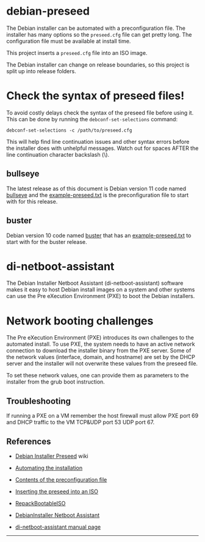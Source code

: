 # debian-preseed

The Debian installer can be automated with a preconfiguration file. The
installer has many options so the `preseed.cfg` file can get pretty long. The
configuration file must be available at install time.

This project inserts a `preseed.cfg` file into an ISO image.

The Debian installer can change on release boundaries, so this project is split
up into release folders.

# Check the syntax of preseed files!

To avoid costly delays check the syntax of the preseed file before using it.
This can be done by running the `debconf-set-selections` command:

```
debconf-set-selections -c /path/to/preseed.cfg
```

This will help find line continuation issues and other syntax errors before the
installer does with unhelpful messages. Watch out for spaces AFTER the line
continuation character backslash (\\).

## bullseye

The latest release as of this document is Debian version 11 code named
[bullseye](bullseye/) and the [example-preseed.txt](bullseye/example-preseed.txt)
is the preconfiguration file to start with for this release.

## buster

Debian version 10 code named [buster](buster/) that has an
[example-preseed.txt](buster/example-preseed.txt) to start with for the buster
release.

# di-netboot-assistant

The Debian Installer Netboot Assistant (di-netboot-assistant) software makes
it easy to host Debian install images on a system and other systems can use the
Pre eXecution Environment (PXE) to boot the Debian installers.

# Network booting challenges

The Pre eXecution Environment (PXE) introduces its own challenges to the
automated install. To use PXE, the system needs to have an active network
connection to download the installer binary from the PXE server. Some of the
network values (interface, domain, and hostname) are set by the DHCP server and
the installer will not overwrite these values from the preseed file.

To set these network values, one can provide them as parameters to the installer
from the grub boot instruction.

## Troubleshooting

If running a PXE on a VM remember the host firewall must allow PXE port 69 and
DHCP traffic to the VM TCP&UDP port 53 UDP port 67.

## References

* [Debian Installer Preseed](https://wiki.debian.org/DebianInstaller/Preseed) wiki
* [Automating the installation](https://www.debian.org/releases/stable/amd64/apb.en.html)
* [Contents of the preconfiguration file](https://www.debian.org/releases/buster/amd64/apbs04.en.html)
* [Inserting the preseed into an ISO](https://wiki.debian.org/DebianInstaller/Preseed/EditIso)
* [RepackBootableISO](https://wiki.debian.org/RepackBootableISO)

* [DebianInstaller Netboot Assistant](https://wiki.debian.org/DebianInstaller/NetbootAssistant)
* [di-netboot-assistant manual page](https://manpages.debian.org/unstable/di-netboot-assistant/di-netboot-assistant.1.en.html)
---
